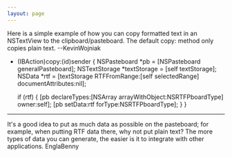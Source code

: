 ```yaml
---
layout: page
---
```


Here is a simple example of how you can copy formatted text in an NSTextView to the clipboard/pasteboard. The default copy: method only copies plain text. --KevinWojniak

    
- (IBAction)copy:(id)sender
{
	NSPasteboard *pb = [NSPasteboard generalPasteboard];
	NSTextStorage *textStorage = [self textStorage];
	NSData *rtf = [textStorage RTFFromRange:[self selectedRange]
		documentAttributes:nil];
	
	if (rtf)
	{
		[pb declareTypes:[NSArray arrayWithObject:NSRTFPboardType] owner:self];
		[pb setData:rtf forType:NSRTFPboardType];
	}
}


----
It's a good idea to put as much data as possible on the pasteboard; for example, when putting RTF data there, why not put plain text? The more types of data you can generate, the easier is it to integrate with other applications. EnglaBenny
